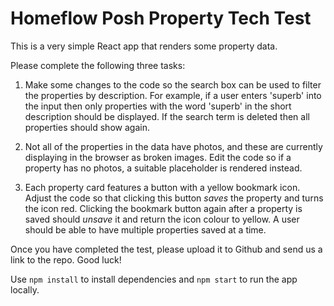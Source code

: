 # Homeflow Posh Property Tech Test

This is a very simple React app that renders some property data.

Please complete the following three tasks:

1. Make some changes to the code so the search box can be used to filter the properties by description. For example, if a user enters 'superb' into the input then only properties with the word 'superb' in the short description should be displayed. If the search term is deleted then all properties should show again.

2. Not all of the properties in the data have photos, and these are currently displaying in the browser as broken images. Edit the code so if a property has no photos, a suitable placeholder is rendered instead.

3. Each property card features a button with a yellow bookmark icon. Adjust the code so that clicking this button _saves_ the property and turns the icon red. Clicking the bookmark button again after a property is saved should _unsave_ it and return the icon colour to yellow. A user should be able to have multiple properties saved at a time.

Once you have completed the test, please upload it to Github and send us a link to the repo. Good luck!

Use `npm install` to install dependencies and `npm start` to run the app locally.
